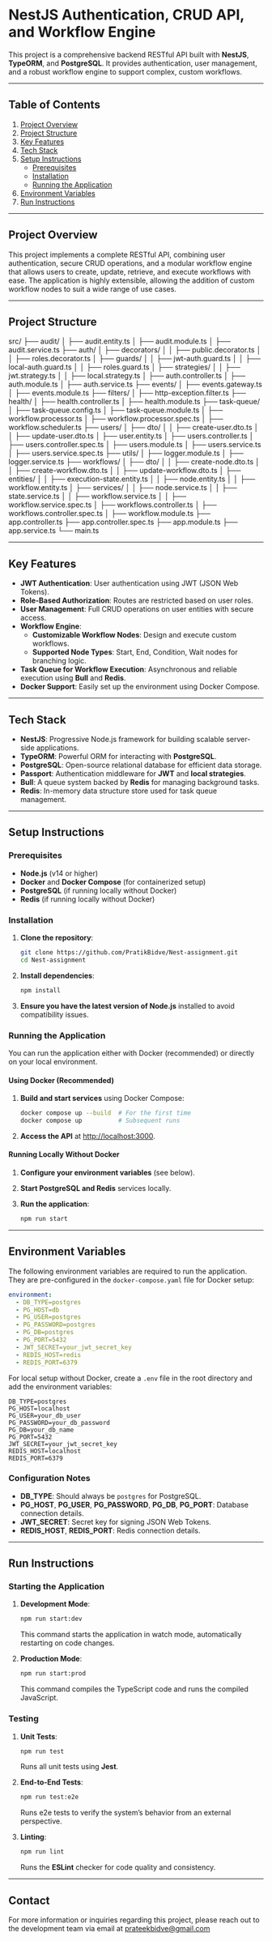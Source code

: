 # NestJS Authentication, CRUD API, and Workflow Engine

This project is a comprehensive backend RESTful API built with **NestJS**, **TypeORM**, and **PostgreSQL**. It provides authentication, user management, and a robust workflow engine to support complex, custom workflows.

---

## Table of Contents

1. [Project Overview](#project-overview)
2. [Project Structure](#project-structure)
3. [Key Features](#key-features)
4. [Tech Stack](#tech-stack)
5. [Setup Instructions](#setup-instructions)
   - [Prerequisites](#prerequisites)
   - [Installation](#installation)
   - [Running the Application](#running-the-application)
6. [Environment Variables](#environment-variables)
7. [Run Instructions](#run-instructions)

---

## Project Overview

This project implements a complete RESTful API, combining user authentication, secure CRUD operations, and a modular workflow engine that allows users to create, update, retrieve, and execute workflows with ease. The application is highly extensible, allowing the addition of custom workflow nodes to suit a wide range of use cases.

---


## Project Structure


src/
├── audit/
│   ├── audit.entity.ts
│   ├── audit.module.ts
│   ├── audit.service.ts
├── auth/
│   ├── decorators/
│   │   ├── public.decorator.ts
│   │   ├── roles.decorator.ts
│   ├── guards/
│   │   ├── jwt-auth.guard.ts
│   │   ├── local-auth.guard.ts
│   │   ├── roles.guard.ts
│   ├── strategies/
│   │   ├── jwt.strategy.ts
│   │   ├── local.strategy.ts
│   ├── auth.controller.ts
│   ├── auth.module.ts
│   ├── auth.service.ts
├── events/
│   ├── events.gateway.ts
│   ├── events.module.ts
├── filters/
│   ├── http-exception.filter.ts
├── health/
│   ├── health.controller.ts
│   ├── health.module.ts
├── task-queue/
│   ├── task-queue.config.ts
│   ├── task-queue.module.ts
│   ├── workflow.processor.ts
│   ├── workflow.processor.spec.ts
│   ├── workflow.scheduler.ts
├── users/
│   ├── dto/
│   │   ├── create-user.dto.ts
│   │   ├── update-user.dto.ts
│   ├── user.entity.ts
│   ├── users.controller.ts
│   ├── users.controller.spec.ts
│   ├── users.module.ts
│   ├── users.service.ts
│   ├── users.service.spec.ts
├── utils/
│   ├── logger.module.ts
│   ├── logger.service.ts
├── workflows/
│   ├── dto/
│   │   ├── create-node.dto.ts
│   │   ├── create-workflow.dto.ts
│   │   ├── update-workflow.dto.ts
│   ├── entities/
│   │   ├── execution-state.entity.ts
│   │   ├── node.entity.ts
│   │   ├── workflow.entity.ts
│   ├── services/
│   │   ├── node.service.ts
│   │   ├── state.service.ts
│   │   ├── workflow.service.ts
│   │   ├── workflow.service.spec.ts
│   ├── workflows.controller.ts
│   ├── workflows.controller.spec.ts
│   ├── workflow.module.ts
├── app.controller.ts
├── app.controller.spec.ts
├── app.module.ts
├── app.service.ts
└── main.ts

---

## Key Features

- **JWT Authentication**: User authentication using JWT (JSON Web Tokens).
- **Role-Based Authorization**: Routes are restricted based on user roles.
- **User Management**: Full CRUD operations on user entities with secure access.
- **Workflow Engine**:
  - **Customizable Workflow Nodes**: Design and execute custom workflows.
  - **Supported Node Types**: Start, End, Condition, Wait nodes for branching logic.
- **Task Queue for Workflow Execution**: Asynchronous and reliable execution using **Bull** and **Redis**.
- **Docker Support**: Easily set up the environment using Docker Compose.

---

## Tech Stack

- **NestJS**: Progressive Node.js framework for building scalable server-side applications.
- **TypeORM**: Powerful ORM for interacting with **PostgreSQL**.
- **PostgreSQL**: Open-source relational database for efficient data storage.
- **Passport**: Authentication middleware for **JWT** and **local strategies**.
- **Bull**: A queue system backed by **Redis** for managing background tasks.
- **Redis**: In-memory data structure store used for task queue management.

---

## Setup Instructions

### Prerequisites

- **Node.js** (v14 or higher)
- **Docker** and **Docker Compose** (for containerized setup)
- **PostgreSQL** (if running locally without Docker)
- **Redis** (if running locally without Docker)

### Installation

1. **Clone the repository**:

   ```bash
   git clone https://github.com/PratikBidve/Nest-assignment.git
   cd Nest-assignment
   ```

2. **Install dependencies**:

   ```bash
   npm install
   ```

3. **Ensure you have the latest version of Node.js** installed to avoid compatibility issues.

### Running the Application

You can run the application either with Docker (recommended) or directly on your local environment.

#### Using Docker (Recommended)

1. **Build and start services** using Docker Compose:

   ```bash
   docker compose up --build  # For the first time
   docker compose up          # Subsequent runs
   ```

2. **Access the API** at [http://localhost:3000](http://localhost:3000).

#### Running Locally Without Docker

1. **Configure your environment variables** (see below).
2. **Start PostgreSQL and Redis** services locally.
3. **Run the application**:

   ```bash
   npm run start
   ```

---

## Environment Variables

The following environment variables are required to run the application. They are pre-configured in the `docker-compose.yaml` file for Docker setup:

```yaml
environment:
  - DB_TYPE=postgres
  - PG_HOST=db
  - PG_USER=postgres
  - PG_PASSWORD=postgres
  - PG_DB=postgres
  - PG_PORT=5432
  - JWT_SECRET=your_jwt_secret_key
  - REDIS_HOST=redis
  - REDIS_PORT=6379
```

For local setup without Docker, create a `.env` file in the root directory and add the environment variables:

```env
DB_TYPE=postgres
PG_HOST=localhost
PG_USER=your_db_user
PG_PASSWORD=your_db_password
PG_DB=your_db_name
PG_PORT=5432
JWT_SECRET=your_jwt_secret_key
REDIS_HOST=localhost
REDIS_PORT=6379
```

### Configuration Notes

- **DB_TYPE**: Should always be `postgres` for PostgreSQL.
- **PG_HOST**, **PG_USER**, **PG_PASSWORD**, **PG_DB**, **PG_PORT**: Database connection details.
- **JWT_SECRET**: Secret key for signing JSON Web Tokens.
- **REDIS_HOST**, **REDIS_PORT**: Redis connection details.

---

## Run Instructions

### Starting the Application

1. **Development Mode**:

   ```bash
   npm run start:dev
   ```

   This command starts the application in watch mode, automatically restarting on code changes.

2. **Production Mode**:

   ```bash
   npm run start:prod
   ```

   This command compiles the TypeScript code and runs the compiled JavaScript.

### Testing

1. **Unit Tests**:

   ```bash
   npm run test
   ```

   Runs all unit tests using **Jest**.

2. **End-to-End Tests**:

   ```bash
   npm run test:e2e
   ```

   Runs e2e tests to verify the system’s behavior from an external perspective.

3. **Linting**:

   ```bash
   npm run lint
   ```

   Runs the **ESLint** checker for code quality and consistency.

---

## Contact

For more information or inquiries regarding this project, please reach out to the development team via
email at prateekbidve@gmail.com
